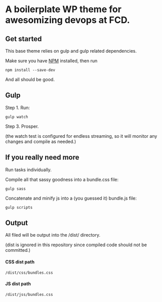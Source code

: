 # A boilerplate WP theme for awesomizing devops at FCD.


## Get started

This base theme relies on gulp and gulp related dependencies.

Make sure you have [NPM](https://www.npmjs.com/) installed, then run

```
npm install --save-dev
```
And all should be good.


## Gulp

Step 1. Run:

```
gulp watch
```

Step 3. Prosper.

(the watch test is configured for endless streaming, so it will monitor any changes and compile as needed.)


## If you really need more

Run tasks individually.

Compile all that sassy goodness into a bundle.css file:

```
gulp sass
```

Concatenate and minify js into a (you guessed it) bundle.js file:

```
gulp scripts
```

## Output

All filed will be output into the /dist/ directory.

(dist is ignored in this repository since compiled code should not be committed.)

#### CSS dist path

```
/dist/css/bundles.css
```

#### JS dist path

```
/dist/jss/bundles.css
```
